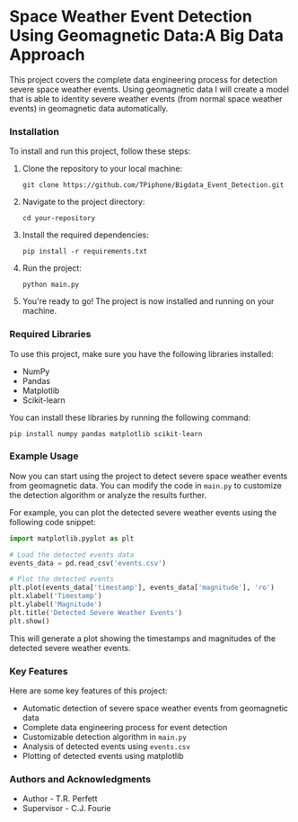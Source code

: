 #  Space Weather Event Detection Using Geomagnetic Data:A Big Data Approach

 This project covers the complete data engineering process for detection severe space weather events. Using geomagnetic data I will create a model that is able to identity severe weather events (from normal space weather events) in geomagnetic data automatically.

### Installation

To install and run this project, follow these steps:

1. Clone the repository to your local machine:
    ```
    git clone https://github.com/TPiphone/Bigdata_Event_Detection.git
    ```

2. Navigate to the project directory:
    ```
    cd your-repository
    ```

3. Install the required dependencies:
    ```
    pip install -r requirements.txt
    ```

4. Run the project:
    ```
    python main.py
    ```

5. You're ready to go! The project is now installed and running on your machine.

### Required Libraries

To use this project, make sure you have the following libraries installed:

- NumPy
- Pandas
- Matplotlib
- Scikit-learn

You can install these libraries by running the following command:

```
pip install numpy pandas matplotlib scikit-learn
```

### Example Usage


Now you can start using the project to detect severe space weather events from geomagnetic data. You can modify the code in `main.py` to customize the detection algorithm or analyze the results further.

For example, you can plot the detected severe weather events using the following code snippet:

```python
import matplotlib.pyplot as plt

# Load the detected events data
events_data = pd.read_csv('events.csv')

# Plot the detected events
plt.plot(events_data['timestamp'], events_data['magnitude'], 'ro')
plt.xlabel('Timestamp')
plt.ylabel('Magnitude')
plt.title('Detected Severe Weather Events')
plt.show()
```

This will generate a plot showing the timestamps and magnitudes of the detected severe weather events.

### Key Features

Here are some key features of this project:

- Automatic detection of severe space weather events from geomagnetic data
- Complete data engineering process for event detection
- Customizable detection algorithm in `main.py`
- Analysis of detected events using `events.csv`
- Plotting of detected events using matplotlib


### Authors and Acknowledgments
- Author - T.R. Perfett
- Supervisor - C.J. Fourie


